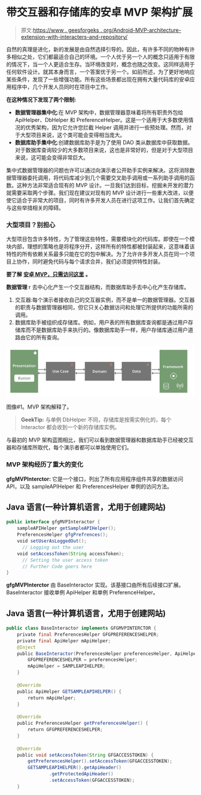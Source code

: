 # 带交互器和存储库的安卓 MVP 架构扩展

> 原文:[https://www . geesforgeks . org/Android-MVP-architecture-extension-with-interacters-and-repository/](https://www.geeksforgeeks.org/android-mvp-architecture-extension-with-interactors-and-repositories/)

自然的真理是进化，新的发展是由自然选择引导的。因此，有许多不同的物种有许多相似之处，它们都最适合自己的环境。一个人优于另一个人的概念只适用于有限的情况下，当一个人更适合生存。当环境改变时，概念也随之改变。这同样适用于任何软件设计。就其本身而言，一个答案优于另一个。如前所述，为了更好地响应某些条件，发现了一些增强功能。所有这些场景都出现在拥有大量代码库的安卓应用程序中，几个开发人员同时在项目中工作。

**在这种情况下发现了两个限制:**

*   **数据管理器集中化**:在 MVP 架构中，数据管理器意味着将所有职责外包给 ApiHelper、DbHelper 和 PreferenceHelper。这是一个适用于大多数使用情况的优秀架构，因为它允许您拦截 Helper 调用并进行一些预处理。然而，对于大型项目来说，这个类可能会变得相当庞大。
*   **数据库助手集中化**:创建数据库助手是为了使用 DAO 类从数据库中获取数据。对于数据库查询较少的大多数项目来说，这也是非常好的，但是对于大型项目来说，这可能会变得非常巨大。

集中式数据管理器的问题也许可以通过向演示者公开助手实例来解决。这将消除数据管理器委托调用，将代码库减少到几个需要交叉助手调用或一系列助手调用的函数。这种方法非常适合现有的 MVP 设计。一旦我们达到目标，挖掘未开发的潜力就需要采取两个步骤。我们现在建议对现有的 MVP 设计进行一些重大改进，以便使它适合于非常大的项目，同时有许多开发人员在进行这项工作。让我们首先确定与这些举措相关的障碍。

### 大型项目？别担心

大型项目包含许多特性，为了管理这些特性，需要模块化的代码库。即使在一个模块内部，理想的策略也是将程序分开，这样所有的特性都被封装起来，这意味着该特性的所有依赖关系最多只能在它的包中解决。为了允许许多开发人员在同一个项目上协作，同时避免代码与每个请求合并，我们必须提供特性封装。

**要了解** [**安卓 MVP，只需访问这里**](https://www.geeksforgeeks.org/mvc-model-view-controller-architecture-pattern-in-android-with-example/) **。**

**数据管理** r 去中心化产生一个交互器结构，而数据库助手去中心化产生存储库。

1.  交互器:每个演示者接收自己的交互器实例，而不是单一的数据管理器。交互器的职责与数据管理器相同，但它只关心数据访问和处理它所提供的功能所需的调用。
2.  数据库助手被组织成存储库。例如，用户表的所有数据库查询都是通过用户存储库而不是数据库助手来执行的。像数据库助手一样，用户存储库通过用户道路由它的所有查询。

![](img/7f4cdcea87a6ff1e7e5583f7dba4b3f2.png)

图像#1。MVP 架构解释了。

> **GeekTip:** 与单例 DbHelper 不同，存储库是按需实例化的，每个 Interactor 都会收到一个新的存储库实例。

与最初的 MVP 架构蓝图相比，我们可以看到数据管理器和数据库助手已经被交互器和存储库所取代，每个演示者都可以单独使用它们。

### MVP 架构经历了重大的变化

**gfgMVPInterctor:** 它是一个接口，列出了所有应用程序组件共享的数据访问 API，以及 sampleAPIHelper 和 PreferencesHelper 单例的访问方法。

## Java 语言(一种计算机语言，尤用于创建网站)

```java
public interface gfgMVPInteractor {
    sampleAPIHelper getSampleAPIHelper();
    PreferencesHelper gfgPrefrences();
    void setUserAsLoggedOut();
      // Logging out the user
    void setAccessToken(String accessToken);
      // Setting the user access token
      // Further Code goers here
}
```

**gfgMVPInterctor** 由 BaseInteractor 实现。该基接口由所有后续接口扩展。BaseInteractor 接收单例 ApiHelper 和单例 PreferenceHelper。

## Java 语言(一种计算机语言，尤用于创建网站)

```java
public class BaseInteractor implements GFGMVPINTERCTOR {
    private final PreferencesHelper GFGPREFERENCESHELPER;
    private final ApiHelper mApiHelper;
    @Inject
    public BaseInteractor(PreferencesHelper preferencesHelper, ApiHelper SAMPLEAPIHELPER) {
        GFGPREFERENCESHELPER = preferencesHelper;
        mApiHelper = SAMPLEAPIHELPER;
    }

    @Override
    public ApiHelper GETSAMPLEAPIHELPER() {
        return mApiHelper;
    }

    @Override
    public PreferencesHelper getPreferencesHelper() {
        return GFGPREFERENCESHELPER;
    }

    @Override
    public void setAccessToken(String GFGACCESSTOKEN) {
        getPreferencesHelper().setAccessToken(GFGACCESSTOKEN);
        GETSAMPLEAPIHELPER().getApiHeader()
                .getProtectedApiHeader()
                .setAccessToken(GFGACCESSTOKEN);
    }
```